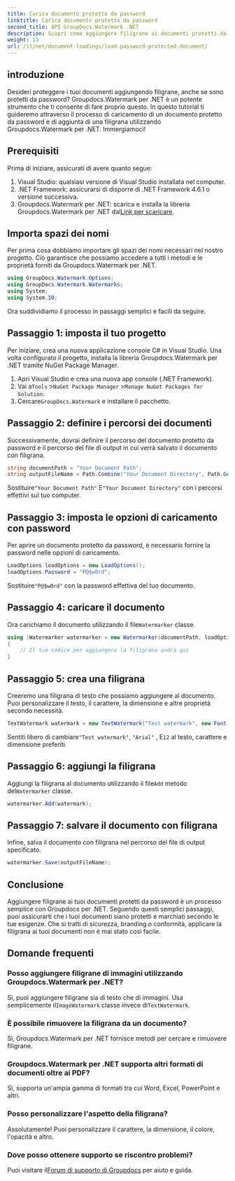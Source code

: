```yaml
---
title: Carica documento protetto da password
linktitle: Carica documento protetto da password
second_title: API GroupDocs.Watermark .NET
description: Scopri come aggiungere filigrane ai documenti protetti da password utilizzando Groupdocs per .NET con la nostra guida passo passo. Proteggi e personalizza facilmente i tuoi file.
weight: 13
url: /it/net/document-loadings/load-password-protected-document/
---
```

## introduzione
Desideri proteggere i tuoi documenti aggiungendo filigrane, anche se sono protetti da password? Groupdocs.Watermark per .NET è un potente strumento che ti consente di fare proprio questo. In questo tutorial ti guideremo attraverso il processo di caricamento di un documento protetto da password e di aggiunta di una filigrana utilizzando Groupdocs.Watermark per .NET. Immergiamoci!
## Prerequisiti
Prima di iniziare, assicurati di avere quanto segue:
1. Visual Studio: qualsiasi versione di Visual Studio installata nel computer.
2. .NET Framework: assicurarsi di disporre di .NET Framework 4.6.1 o versione successiva.
3. Groupdocs.Watermark per .NET: scarica e installa la libreria Groupdocs.Watermark per .NET dal[Link per scaricare](https://releases.groupdocs.com/Watermark/net/).
## Importa spazi dei nomi
Per prima cosa dobbiamo importare gli spazi dei nomi necessari nel nostro progetto. Ciò garantisce che possiamo accedere a tutti i metodi e le proprietà forniti da Groupdocs.Watermark per .NET.
```csharp
using GroupDocs.Watermark.Options;
using GroupDocs.Watermark.Watermarks;
using System;
using System.IO;
```
Ora suddividiamo il processo in passaggi semplici e facili da seguire.
## Passaggio 1: imposta il tuo progetto
Per iniziare, crea una nuova applicazione console C# in Visual Studio. Una volta configurato il progetto, installa la libreria Groupdocs.Watermark per .NET tramite NuGet Package Manager.
1. Apri Visual Studio e crea una nuova app console (.NET Framework).
2.  Vai a`Tools` >`NuGet Package Manager` >`Manage NuGet Packages for Solution`.
3.  Cercare`GroupDocs.Watermark` e installare il pacchetto.
## Passaggio 2: definire i percorsi dei documenti
Successivamente, dovrai definire il percorso del documento protetto da password e il percorso del file di output in cui verrà salvato il documento con filigrana.
```csharp
string documentPath = "Your Document Path";
string outputFileName = Path.Combine("Your Document Directory", Path.GetFileName(documentPath));
```
 Sostituire`"Your Document Path"` E`"Your Document Directory"` con i percorsi effettivi sul tuo computer.
## Passaggio 3: imposta le opzioni di caricamento con password
Per aprire un documento protetto da password, è necessario fornire la password nelle opzioni di caricamento.
```csharp
LoadOptions loadOptions = new LoadOptions();
loadOptions.Password = "P@$w0rd";
```
 Sostituire`"P@$w0rd"` con la password effettiva del tuo documento.
## Passaggio 4: caricare il documento
 Ora carichiamo il documento utilizzando il file`Watermarker` classe.
```csharp
using (Watermarker watermarker = new Watermarker(documentPath, loadOptions))
{
    // Il tuo codice per aggiungere la filigrana andrà qui
}
```
## Passaggio 5: crea una filigrana
Creeremo una filigrana di testo che possiamo aggiungere al documento. Puoi personalizzare il testo, il carattere, la dimensione e altre proprietà secondo necessità.
```csharp
TextWatermark watermark = new TextWatermark("Test watermark", new Font("Arial", 12));
```
 Sentiti libero di cambiare`"Test watermark"`, `"Arial"` , E`12` al testo, carattere e dimensione preferiti.
## Passaggio 6: aggiungi la filigrana
 Aggiungi la filigrana al documento utilizzando il file`Add` metodo del`Watermarker` classe.
```csharp
watermarker.Add(watermark);
```
## Passaggio 7: salvare il documento con filigrana
Infine, salva il documento con filigrana nel percorso del file di output specificato.
```csharp
watermarker.Save(outputFileName);
```
## Conclusione
Aggiungere filigrane ai tuoi documenti protetti da password è un processo semplice con Groupdocs per .NET. Seguendo questi semplici passaggi, puoi assicurarti che i tuoi documenti siano protetti e marchiati secondo le tue esigenze. Che si tratti di sicurezza, branding o conformità, applicare la filigrana ai tuoi documenti non è mai stato così facile.
## Domande frequenti
### Posso aggiungere filigrane di immagini utilizzando Groupdocs.Watermark per .NET?
 Sì, puoi aggiungere filigrane sia di testo che di immagini. Usa semplicemente il`ImageWatermark` classe invece di`TextWatermark`.
### È possibile rimuovere la filigrana da un documento?
Sì, Groupdocs.Watermark per .NET fornisce metodi per cercare e rimuovere filigrane.
### Groupdocs.Watermark per .NET supporta altri formati di documenti oltre ai PDF?
Sì, supporta un'ampia gamma di formati tra cui Word, Excel, PowerPoint e altri.
### Posso personalizzare l'aspetto della filigrana?
Assolutamente! Puoi personalizzare il carattere, la dimensione, il colore, l'opacità e altro.
### Dove posso ottenere supporto se riscontro problemi?
 Puoi visitare il[Forum di supporto di Groupdocs](https://forum.groupdocs.com/c/watermark/19) per aiuto e guida.